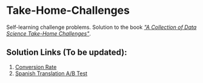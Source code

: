 # Take-Home-Challenges

Self-learning challenge problems. Solution to the book [*"A Collection of Data Science Take-Home Challenges"*](https://datamasked.com/).

## Solution Links (To be updated):

1. [Conversion Rate](https://)
2. [Spanish Translation A/B Test](https://)
